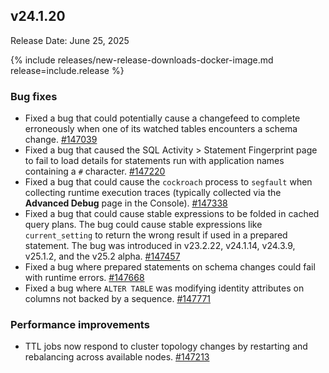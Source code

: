 ## v24.1.20

Release Date: June 25, 2025

{% include releases/new-release-downloads-docker-image.md release=include.release %}

<h3 id="v24-1-20-bug-fixes">Bug fixes</h3>

- Fixed a bug that could potentially cause a changefeed to complete erroneously when one of its watched tables encounters a schema change.
 [#147039][#147039]
- Fixed a bug that caused the SQL Activity > Statement Fingerprint page to fail to load details for statements run with application names containing a `#` character.
 [#147220][#147220]
- Fixed a bug that could cause the `cockroach` process to `segfault` when collecting runtime execution traces (typically collected via the **Advanced Debug** page in the Console).
 [#147338][#147338]
- Fixed a bug that could cause stable expressions to be folded in cached query plans. The bug could cause stable expressions like `current_setting` to return the wrong result if used in a prepared statement. The bug was introduced in v23.2.22, v24.1.14, v24.3.9, v25.1.2, and the v25.2 alpha.
 [#147457][#147457]
- Fixed a bug where prepared statements on schema changes could fail with runtime errors.
 [#147668][#147668]
- Fixed a bug where `ALTER TABLE` was modifying identity attributes on columns not backed by a sequence.
 [#147771][#147771]

<h3 id="v24-1-20-performance-improvements">Performance improvements</h3>

- TTL jobs now respond to cluster topology changes by restarting and rebalancing across available nodes.
 [#147213][#147213]


[#147668]: https://github.com/cockroachdb/cockroach/pull/147668
[#147771]: https://github.com/cockroachdb/cockroach/pull/147771
[#147213]: https://github.com/cockroachdb/cockroach/pull/147213
[#147039]: https://github.com/cockroachdb/cockroach/pull/147039
[#147220]: https://github.com/cockroachdb/cockroach/pull/147220
[#147338]: https://github.com/cockroachdb/cockroach/pull/147338
[#147457]: https://github.com/cockroachdb/cockroach/pull/147457
